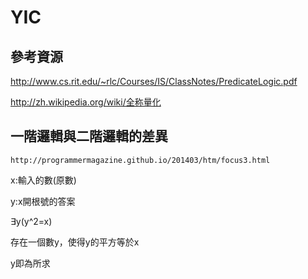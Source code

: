 # YIC

## 參考資源

http://www.cs.rit.edu/~rlc/Courses/IS/ClassNotes/PredicateLogic.pdf

http://zh.wikipedia.org/wiki/全称量化

## 一階邏輯與二階邏輯的差異
```
http://programmermagazine.github.io/201403/htm/focus3.html
```

x:輸入的數(原數)


y:x開根號的答案


∃y(y^2=x)

存在一個數y，使得y的平方等於x

y即為所求
